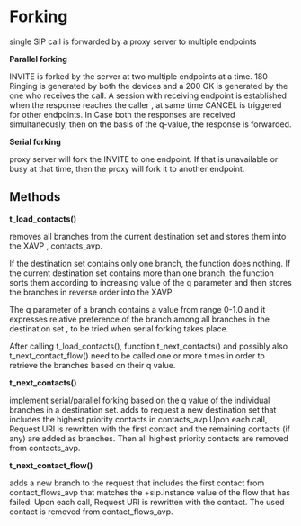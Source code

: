 # Forking 

single SIP call is forwarded by a proxy server to multiple endpoints 

**Parallel forking**

INVITE is forked by the server at two multiple endpoints at a time. 
180 Ringing is generated by both the devices and a 200 OK is generated by the one who receives the call. A session with receiving endpoint is established when the response reaches the caller , at same time CANCEL is triggered for other endpoints. 
In Case both the responses are received simultaneously, then on the basis of the q-value, the response is forwarded.

**Serial forking**

proxy server will fork the INVITE to one endpoint. If that is unavailable or busy at that time, then the proxy will fork it to another endpoint.

## Methods 

**t_load_contacts()**

removes all branches from the current destination set and stores them into the XAVP , contacts_avp.

If the destination set contains only one branch, the function does nothing.
If the current destination set contains more than one branch, the function sorts them according to increasing value of the q parameter and then stores the branches in reverse order into the XAVP.

The q parameter of a branch contains a value from range 0-1.0 and it expresses relative preference of the branch among all branches in the destination set , to be tried when serial forking takes place.

After calling t_load_contacts(), function t_next_contacts() and possibly also t_next_contact_flow() need to be called one or more times in order to retrieve the branches based on their q value.

**t_next_contacts()**

implement serial/parallel forking based on the q value of the individual branches in a destination set.
adds to request a new destination set that includes the highest priority contacts in contacts_avp
 Upon each call, Request URI is rewritten with the first contact and the remaining contacts (if any) are added as branches. Then all highest priority contacts are removed from contacts_avp.

**t_next_contact_flow()**

adds a new branch to the request that includes the first contact from contact_flows_avp that matches the +sip.instance value of the flow that has failed. Upon each call, Request URI is rewritten with the contact. The used contact is removed from contact_flows_avp.
